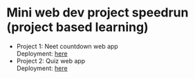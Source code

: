 # Mini web dev project speedrun (project based learning)
- Project 1: Neet countdown web app <br />
    Deployment: [here](https://neet2025-countdown.netlify.app/)
- Project 2: Quiz web app <br />
    Deployment: [here](https://simple-sa-quiz-app.netlify.app/)
